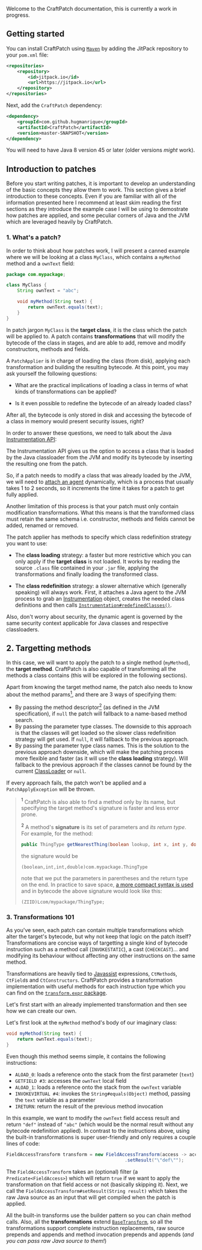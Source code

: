 Welcome to the CraftPatch documentation, this is currently a work in progress.

## Getting started

You can install CraftPatch using [`Maven`](https://maven.apache.org/) by adding the JitPack repository to your `pom.xml` file:

```xml
<repositories>
    <repository>
        <id>jitpack.io</id>
        <url>https://jitpack.io</url>
    </repository>
</repositories>
```

Next, add the `CraftPatch` dependency:

```xml
<dependency>
    <groupId>com.github.hugmanrique</groupId>
    <artifactId>CraftPatch</artifactId>
    <version>master-SNAPSHOT</version>
</dependency>
```

You will need to have Java 8 version 45 or later (older versions _might_ work).

## Introduction to patches

Before you start writing patches, it is important to develop an understanding of the basic concepts they allow them to work. This section gives a brief introduction to
these concepts. Even if you are familiar with all of the information presented here I recommend at least skim reading the first sections as they introduce the example case
I will be using to demostrate how patches are applied, and some peculiar corners of Java and the JVM which are leveraged heavily by CraftPatch.

### 1. What's a patch?

In order to think about how patches work, I will present a canned example where we will be looking at a class `MyClass`, which contains a `myMethod` method and a `ownText` field:

```java
package com.mypackage;

class MyClass {
    String ownText = "abc";

    void myMethod(String text) {
        return ownText.equals(text);
    }
}
```

In patch jargon `MyClass` is the **target class**, it is the class which the patch will be applied to. A patch contains **transformations** that will modify the bytecode of the class in stages, and are able to add, remove and modify constructors, methods and fields.

A `PatchApplier` is in charge of loading the class (from disk), applying each transformation and building the resulting bytecode. At this point, you may ask yourself the following questions:

- What are the practical implications of loading a class in terms of what kinds of transformations can be applied?

- Is it even possible to redefine the bytecode of an already loaded class?

After all, the bytecode is only stored in disk and accessing the bytecode of a class in memory would present security issues, right?

In order to answer these questions, we need to talk about the Java [Instrumentation API](https://docs.oracle.com/javase/8/docs/api/java/lang/instrument/Instrumentation.html):

The Instrumentation API gives us the option to access a class that is loaded by the Java classloader from the JVM and modify its bytecode by inserting the resulting one from the patch.

So, if a patch needs to modify a class that was already loaded by the JVM, we will need to [attach an agent](https://www.javacodegeeks.com/2015/09/java-agents.html) dynamically, which is a process that usually takes 1 to 2 seconds, so it increments the time it takes for a patch to get fully applied.

Another limitation of this process is that your patch must only contain modification transformations. What this means is that the transformed class must retain the same schema i.e. constructor, methods and fields cannot be added, renamed or removed.

The patch applier has methods to specify which class redefinition strategy you want to use:

- The **class loading** strategy: a faster but more restrictive which you can only apply if the **target class** is not loaded. It works by reading the source `.class` file contained in your `.jar` file, applying the transformations and finally loading the transformed class.

- The **class redefinition** strategy: a slower alternative which (generally speaking) will always work. First, it attaches a Java agent to the JVM process to grab an [Instrumentation](https://docs.oracle.com/javase/8/docs/api/java/lang/instrument/Instrumentation.html) object, creates the needed class definitions  and then calls [`Instrumentation#redefinedClasses()`](https://docs.oracle.com/javase/8/docs/api/java/lang/instrument/Instrumentation.html#redefineClasses-java.lang.instrument.ClassDefinition...-).

Also, don't worry about security, the dynamic agent is governed by the same security context applicable for Java classes and respective classloaders.

## 2. Targetting methods

In this case, we will want to apply the patch to a single method (`myMethod`), the **target method**. CraftPatch is also capable of transforming all the methods a class contains (this will be explored in the following sections).

Apart from knowing the target method name, the patch also needs to know about the method params[<sup>1</sup>](#nb1), and there are 3 ways of specifying them:

- By passing the method descriptor[<sup>2</sup>](#nb2) (as defined in the JVM specification), if `null` the patch will fallback to a name-based method search.
- By passing the parameter type classes. The downside to this approach is that the classes will get loaded so the slower class redefinition strategy will get used. If `null`, it will fallback to the previous approach.
- By passing the parameter type class names. This is the solution to the previous approach downside, which will make the patching process more flexible and faster (as it will use the **class loading** strategy). Will fallback to the previous approach if the classes cannot be found by the current [ClassLoader](https://docs.oracle.com/javase/8/docs/api/java/lang/ClassLoader.html) or `null`.

If every approach fails, the patch won't be applied and a `PatchApplyException` will be thrown.

> <a name="nb1"><sup>1</sup></a> CraftPatch is also able to find a method only by its name, but specifying the target method's signature is faster and less error prone.
>
> <a name="nb2"><sup>2</sup></a> A method's **signature** is its set of parameters and *its return type*. For example, for the method:
> ```java
> public ThingType getNearestThing(boolean lookup, int x, int y, double radius) {}
> ```
> the signature would be
> ```
> (boolean,int,int,double)com.mypackage.ThingType
> ```
> note that we put the parameters in parentheses and the return type on the end. In practice to save space, [a more compact syntax is used](https://www.murrayc.com/permalink/1998/03/13/the-java-class-file-format/#TypeDescriptors) and in bytecode the above signature would look like this:
> ```
> (ZIID)Lcom/mypackage/ThingType;
> ```

### 3. Transformations 101

As you've seen, each patch can contain multiple transformations which alter the target's bytecode, but why not keep that logic on the patch itself? Transformations are concise ways of targetting a single kind of bytecode instruction such as a method call (`INVOKESTATIC`), a cast (`CHECKCAST`)... and modifying its behaviour without affecting any other instructions on the same method.

Transformations are heavily tied to [Javassist](http://www.javassist.org/) expressions, `CtMethod`s, `CtField`s and `CtConstructors`. CraftPatch provides a transformation implementation with useful methods for each instruction type which you can find on the [`transform.expr` package](https://jitpack.io/com/github/hugmanrique/CraftPatch/master-SNAPSHOT/me/hugmanrique/craftpatch/transform/expr/package-summary.html).

Let's first start with an already implemented transformation and then see how we can create our own.

Let's first look at the `myMethod` method's body of our imaginary class:

```java
void myMethod(String text) {
    return ownText.equals(text);
}
```

Even though this method seems simple, it contains the following instructions:

- `ALOAD_0`: loads a reference onto the stack from the first parameter (`text`)
- `GETFIELD #3`: accesses the `ownText` local field
- `ALOAD_1`: loads a reference onto the stack from the `ownText` variable
- `INVOKEVIRTUAL #4`: invokes the `String#equals(Object)` method, passing the `text` variable as a parameter
- `IRETURN`: return the result of the previous method invocation

In this example, we want to modify the `ownText` field access result and return `"def"` instead of `"abc"` (which would be the normal result without any bytecode redefinition applied). In contrast to the instructions above, using the built-in transformations is super user-friendly and only requires a couple lines of code:

```java
FieldAccessTransform transform = new FieldAccessTransform(access -> access.getFieldName().equals("ownText"))
                                            .setResult("\"def\"");
```

The `FieldAccessTransform` takes an (optional) filter (a `Predicate<FieldAccess>`) which will return `true` if we want to apply the transformation on that field access or not (basically skipping it). Next, we call the `FieldAccessTransform#setResult(String result)` which takes the raw Java source as an input that will get compiled when the patch is applied.

All the built-in transforms use the builder pattern so you can chain method calls. Also, all the **transformations** extend [`BaseTransform`](https://jitpack.io/com/github/hugmanrique/CraftPatch/master-SNAPSHOT/javadoc/me/hugmanrique/craftpatch/transform/BaseTransform.html), so all the transformations support complete instruction replacements, raw source prepends and appends and method invocation prepends and appends (_and you can pass raw Java source to them!_)

<!--Let's get started by creating a `PatchApplier` instance, which will be in charge of transforming your patches to bytecode and redefining the classes they target:

Let's get started by creating a `CraftPatch` instance, which will be in charge of applying the patches:

```java
private final CraftPatch patcher = new CraftPatch();
```

You can also pass your own Javassist `ClassPool` object if you need to handle more complex class loading scenarios.

Assume the class we want to transform is the following:

```java
package pack;

class MyClass {
    String ownText = "abc";

    void myMethod(String text) {
        return ownText.equals(text);
    }
}
```

Next, we will create a `Patch` that will hold all the transformations we want to apply:

```java
// String target, String methodName
// String target, String methodName, String methodDescription
// String target, String methodName, Class<?>[] methodParamTypes (we will be using this one)
Patch patch = new SimplePatch("pack.MyClass", "myMethod", String.class);
```

> ~~**Important:** due to how class loading works in Java we can only transform non-loaded classes, which means you cannot use the referenced class (`MyClass`) before the patch gets applied by the `CraftPatch` instance we just created. Calling `MyClass.class.getName()` would load the class, so we need to specify the classname using a raw `String`.~~
> A tutorial on applying patches that redefine classes on runtime is coming soon.

Now, let's try to override the value returned by the `ownText` field access and return `"def"` instead:

```java
patch.addTransformation(
    new FieldAccessTransform(fieldAccess -> fieldAccess.getFieldName().equals("ownText"))
            .setResult("\"def\"")
);
```

As you can see, all the methods a `Transformation` has expect raw Java source code, which `Javassist` will compile on the fly, so you don't have to learn the specifications of the Java bytecode. In this case we wouldn't need to pass a filter as we only have one field access in the `myMethod` method.

Finally, we can apply the `Patch` by calling the `CraftPatch#applyPatch` method:

```java
patcher.applyPatch(patch);

MyClass instance = new MyClass();

instance.myMethod("def"); // will return true
```

## More details

Every kind of bytecode operation has it's own `Transformation` which you can find on the `me.hugmanrique.craftpatch.transform` package. We also recommend you to take a look at the tests to see how each transformation works and what each method expects.

As the passed source code gets compiled by [Javassist](http://www.javassist.org/), there are special variables you can use to modify the methods in more advanced ways. Here's the tutorial page which specifies which variables each `Transformation` supports: [javassist.org/tutorial/tutorial2.html](http://www.javassist.org/tutorial/tutorial2.html)

A better reference page is also in the works.-->